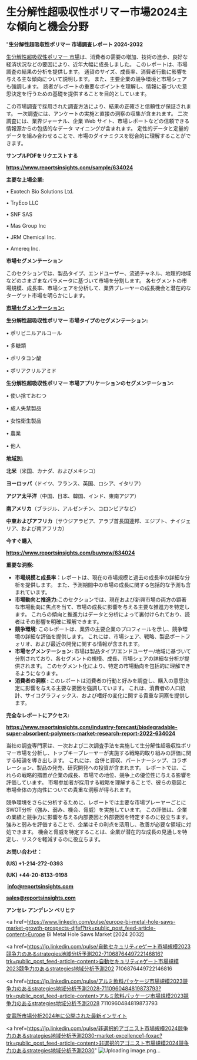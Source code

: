 # 生分解性超吸収性ポリマー市場2024主な傾向と機会分野

"<strong>生分解性超吸収性ポリマー 市場調査レポート 2024-2032</strong>

<a href=https://www.reportsinsights.com/sample/634024>生分解性超吸収性ポリマー 市場</a>は、消費者の需要の増加、技術の進歩、良好な経済状況などの要因により、近年大幅に成長しました。 このレポートは、市場調査の結果の分析を提供します。 通貨のサイズ、成長率、消費者行動に影響を与える主な傾向について説明します。 また、主要企業の競争環境と市場シェアも強調します。 読者がレポートの重要なポイントを理解し、情報に基づいた意思決定を行うための基礎を提供することを目的としています。

この市場調査で採用された調査方法により、結果の正確さと信頼性が保証されます。 一次調査には、アンケートの実施と直接の洞察の収集が含まれます。 二次調査には、業界ジャーナル、企業 Web サイト、市場レポートなどの信頼できる情報源からの包括的なデータ マイニングが含まれます。 定性的データと定量的データを組み合わせることで、市場のダイナミクスを総合的に理解することができます。

<strong><b>サンプルPDFをリクエストする</b></strong>

<a href=https://www.reportsinsights.com/sample/634024><strong><u>https://www.reportsinsights.com/sample/634024</u></strong></a>

<strong>主要な上場企業:</strong>

• Exotech Bio Solutions Ltd.

• TryEco LLC

• SNF SAS

• Mas Group Inc

• JRM Chemical Inc.

• Amereq Inc.

<strong>市場セグメンテーション</strong>

このセクションでは、製品タイプ、エンドユーザー、流通チャネル、地理的地域などのさまざまなパラメータに基づいて市場を分割します。 各セグメントの市場規模、成長率、市場シェアを分析して、業界プレーヤーの成長機会と潜在的なターゲット市場を明らかにします。

<strong><u>市場セグメンテーション</u></strong><strong><u>:</u></strong>

<strong>生分解性超吸収性ポリマー 市場タイプのセグメンテーション:</strong>

• ポリビニルアルコール

• 多糖類

• ポリタコン酸

• ポリアクリルアミド

<strong>生分解性超吸収性ポリマー 市場アプリケーションのセグメンテーション:</strong>

• 使い捨ておむつ

• 成人失禁製品

• 女性衛生製品

• 農業

• 他人

<strong><u>地域別</u></strong><strong><u>:</u></strong>

<strong>北米</strong>（米国、カナダ、およびメキシコ）

<strong>ヨーロッパ</strong>（ドイツ、フランス、英国、ロシア、イタリア）

<strong>アジア太平洋</strong>（中国、日本、韓国、インド、東南アジア）

<strong>南アメリカ</strong>（ブラジル、アルゼンチン、コロンビアなど）

<strong>中東およびアフリカ</strong>（サウジアラビア、アラブ首長国連邦、エジプト、ナイジェリア、および南アフリカ）

<strong>今すぐ購入</strong>

<a href=https://www.reportsinsights.com/buynow/634024><strong><u>https://www.reportsinsights.com/buynow/634024</u></strong></a>

<strong>重要な洞察:</strong>
<ul>
  <li><strong>市場規模と成長率：</strong>レポートは、現在の市場規模と過去の成長率の詳細な分析を提供します。 また、予測期間中の市場の成長に関する包括的な予測も含まれています。</li>
  <li><strong>市場動向と推進力:</strong>このセクションでは、現在および新興市場の両方の顕著な市場動向に焦点を当て、市場の成長に影響を与える主要な推進力を特定します。 これらの傾向と推進力はデータと分析によって裏付けられており、読者はその影響を明確に理解できます。</li>
  <li><strong>競争環境</strong>: このレポートは、業界の主要企業のプロフィールを示し、競争環境の詳細な評価を提供します。 これには、市場シェア、戦略、製品ポートフォリオ、および最近の開発に関する情報が含まれます。</li>
  <li><strong>市場セグメンテーション: </strong>市場は製品タイプ/エンドユーザー/地域に基づいて分割されており、各セグメントの規模、成長、市場シェアの詳細な分析が提供されます。 このセグメント化により、特定の市場動向を包括的に理解できるようになります。</li>
  <li><strong>消費者の洞察 : </strong>このレポートは消費者の行動と好みを調査し、購入の意思決定に影響を与える主要な要因を強調しています。 これは、消費者の人口統計、サイコグラフィックス、および嗜好の変化に関する貴重な洞察を提供します。</li>
</ul>
<strong>完全なレポートにアクセス:</strong>

<a href=https://www.reportsinsights.com/industry-forecast/biodegradable-super-absorbent-polymers-market-research-report-2022-634024><strong><u><b>https://www.reportsinsights.com/industry-forecast/biodegradable-super-absorbent-polymers-market-research-report-2022-634024</b></u></strong></a>

当社の調査専門家は、一次および二次調査手法を実施して生分解性超吸収性ポリマー市場を分析し、トップキープレーヤーが実施する戦略的取り組みの評価に関する結論を導き出します。 これには、合併と買収、パートナーシップ、コラボレーション、製品の発売、研究開発への投資が含まれます。 レポートでは、これらの戦略的措置が企業の成長、市場での地位、競争上の優位性に与える影響を評価しています。 市場参加者が採用する戦略を理解することで、彼らの意図と市場全体の方向性についての貴重な洞察が得られます。

競争環境をさらに分析するために、レポートでは主要な市場プレーヤーごとにSWOT分析（強み、弱み、機会、脅威）を実施しています。 この評価は、企業の業績と競争力に影響を与える内部要因と外部要因を特定するのに役立ちます。 強みと弱みを評価することで、企業はその利点を活用し、改善が必要な領域に対処できます。 機会と脅威を特定することは、企業が潜在的な成長の見通しを特定し、リスクを軽減するのに役立ちます。

<strong>お問い合わせ：</strong>

<strong>(US) +1-214-272-0393</strong>

<strong>(UK) +44-20-8133-9198</strong>

<strong> </strong><a href=info@reportsinsights.com><strong><u>info@reportsinsights.com</u></strong></a>

<a href=sales@reportsinsights.com><strong><u>sales@reportsinsights.com</u></strong></a>

<strong>アンセレ アンデレン ベリヒテ</strong>

<a href=https://www.linkedin.com/pulse/europe-bi-metal-hole-saws-market-growth-prospects-djfef?trk=public_post_feed-article-content>Europe Bi Metal Hole Saws Market [2024 2032]</a>

<a href=https://jp.linkedin.com/pulse/自動セキュリティeゲート市場規模2023競争力のあるstrategies地域分析予測202-7106876449722146816?trk=public_post_feed-article-content>自動セキュリティeゲート市場規模2023競争力のあるstrategies地域分析予測202 7106876449722146816</a>

<a href=https://jp.linkedin.com/pulse/アルミ飲料パッケージ市場規模2023競争力のあるstrategies地域分析予測2028-7110960484819873793?trk=public_post_feed-article-content>アルミ飲料パッケージ市場規模2023競争力のあるstrategies地域分析予測2028 7110960484819873793</a>

<a href=https://www.linkedin.com/pulse/変電所市場分析2024年に公開された最新インサイト-community-market-research-czycf/>変電所市場分析2024年に公開された最新インサイト</a>

<a href=https://jp.linkedin.com/pulse/非選択的アゴニスト市場規模2024競争力のあるstrategies地域分析予測2030-market-excellence1-foxac?trk=public_post_feed-article-content>非選択的アゴニスト市場規模2024競争力のあるstrategies地域分析予測2030</a>"
![Uploading image.png…]()
